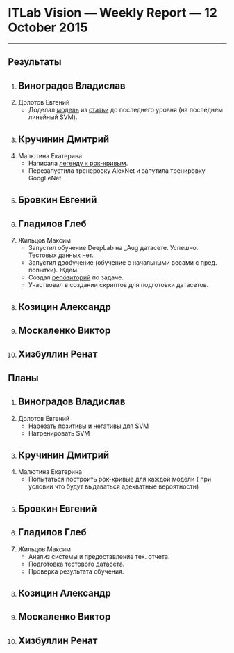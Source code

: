 # ITLab Vision — Weekly Report — 12 October 2015

----------------

## Результаты

  1. Виноградов Владислав
     -
  1. Долотов Евгений
     - Доделал [модель](https://github.com/DolotovEvgeniy/face-detection-model/tree/master/deep_pyramid) из [статьи](http://arxiv.org/pdf/1508.04389v1.pdf) до последнего уровня (на последнем линейный SVM).
  1. Кручинин Дмитрий
     -
  1. Малютина Екатерина
     - Написала [легенду к рок-кривым](https://github.com/ITLab-Vision/DNN_based_detection/blob/master/results/ROC-curves/Legend_ROC-curves_Haar_and_LBP.md).
     - Перезапустила тренеровку AlexNet и запутила тренировку GoogLeNet. 
  1. Бровкин Евгений
     -
  1. Гладилов Глеб
     -
  1. Жильцов Максим
     - Запустил обучение DeepLab на _Aug датасете. Успешно. Тестовых данных нет.
	 - Запустил дообучение (обучение с начальными весами с пред. попытки). Ждем.
	 - Создал [репозиторий](https://github.com/ITLab-Vision/semseg) по задаче.
	 - Участвовал в создании скриптов для подготовки датасетов.
  1. Козицин Александр
     -
  1. Москаленко Виктор
     -
  1. Хизбуллин Ренат
     -

## Планы

  1. Виноградов Владислав
     -
  1. Долотов Евгений
     - Нарезать позитивы и негативы для SVM
     - Натренировать SVM
  1. Кручинин Дмитрий
     -
  1. Малютина Екатерина
     - Попытаться построить рок-кривые для каждой модели ( при условии что будут выдаваться адекватные вероятности) 
  1. Бровкин Евгений
     -
  1. Гладилов Глеб
     -
  1. Жильцов Максим
     - Анализ системы и предоставление тех. отчета.
	 - Подготовка тестового датасета.
	 - Проверка результата обучения.
  1. Козицин Александр
     -
  1. Москаленко Виктор
     -
  1. Хизбуллин Ренат
     -
